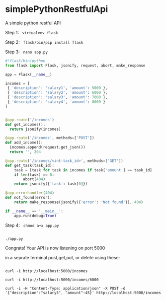 # simplePythonRestfulApi
A simple python restful API

Step 1:
<code>
virtualenv flask
</code>

Step 2:
<code>
flask/bin/pip install flask
</code>

Step 3:
<code>
nano app.py
</code>

```python
#!flask/bin/python
from flask import Flask, jsonify, request, abort, make_response

app = Flask(__name__)

incomes = [
 { 'description': 'salary1', 'amount': 5000 },
 { 'description': 'salary2', 'amount': 6000 },
 { 'description': 'salary3', 'amount': 7000 },
 { 'description': 'salary4', 'amount': 8000 }
]


@app.route('/incomes')
def get_incomes():
  return jsonify(incomes)

@app.route('/incomes', methods=['POST'])
def add_income():
  incomes.append(request.get_json())
  return '', 204

@app.route('/incomes/<int:task_id>', methods=['GET'])
def get_task(task_id):
    task = [task for task in incomes if task['amount'] == task_id]
    if len(task) == 0:
        abort(404)
    return jsonify({'task': task[0]})

@app.errorhandler(404)
def not_found(error):
    return make_response(jsonify({'error': 'Not found'}), 404)

if __name__ == '__main__':
    app.run(debug=True)

```

Step 4:
<code>
chmod a+x app.py
</code>

<code>
./app.py
</code>

Congrats! Your API is now listening on port 5000

in a seprate terminal post,get,put, or delete using these:

<code>
curl -i http://localhost:5000/incomes
</code>

<code>
curl -i http://localhost:5000/incomes/6000
</code>

<code>
curl -i -H "Content-Type: application/json" -X POST -d '{"description":"salary5", "amount":45}' http://localhost:5000/incomes
</code>
